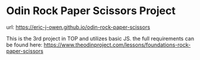# Odin Rock Paper Scissors Project

url: https://eric-j-owen.github.io/odin-rock-paper-scissors

This is the 3rd project in TOP and utilizes basic JS. the full requirements can be found here: https://www.theodinproject.com/lessons/foundations-rock-paper-scissors
